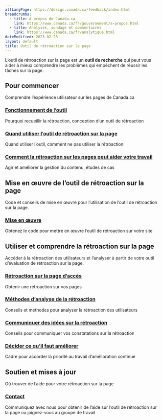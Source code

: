 ```yaml
---
altLangPage: https://design.canada.ca/feedback/index.html
breadcrumbs:
  - title: À propos de Canada.ca
    link: https://www.canada.ca/fr/gouvernement/a-propos.html
  - title: Analyses, sondage et commentaires
    link: https://www.canada.ca/fr/analytique.html
dateModified: 2023-02-28
layout: default
title: Outil de rétroaction sur la page
---
```


L’outil de rétroaction sur la page est un <strong>outil de recherche</strong> qui peut vous aider à mieux comprendre les problèmes qui empêchent de réussir les tâches sur la page.

<section>

  <h2>Pour commencer</h2>  
  <p>Comprendre l’expérience utilisateur sur les pages de Canada.ca</p>
  <div class="row">
    <section class="wb-eqht gc-drmt">
      <div class="col-md-4">
        <section>
          <h3><a href="fonctionnement.html">Fonctionnement de l’outil</a></h3>
          <p>Pourquoi recueillir la rétroaction, conception d’un outil de rétroaction</p>
        </section>
      </div>
      <div class="col-md-4">
        <section>
          <h3><a href="quand.html">Quand utiliser l’outil de rétroaction sur la page</a></h3>
          <p>Quand utiliser l’outil, comment ne pas utiliser la rétroaction</p>
        </section>
      </div>
      <div class="col-md-4">
        <section>
          <h3><a href="ameliorer.html">Comment la rétroaction sur les pages peut aider votre travail</a></h3>
          <p>Agir et améliorer la gestion du contenu, études de cas</p>
        </section>
      </div>
    </section>
  </div>

  <h2>Mise en œuvre de l’outil de rétroaction sur la page</h2>  
  <p>Code et conseils de mise en œuvre pour l’utilisation de l’outil de rétroaction sur la page.</p>
  <div class="row">
    <section class="wb-eqht gc-drmt">
      <div class="col-md-4">
        <section>
          <h3><a href="../systeme-conception/configurations-conception-communes/outil-de-retroaction.html">Mise en œuvre</a></h3>
          <p>Obtenez le code pour mettre en œuvre l’outil de rétroaction sur votre site</p>
        </section>
      </div>
    </section>
  </div>  

  <h2>Utiliser et comprendre la rétroaction sur la page</h2>  
  <p>Accéder à la rétroaction des utilisateurs et l’analyser à partir de votre outil d’évaluation de rétroaction sur la page.</p>
  <div class="row">
    <section class="wb-eqht gc-drmt">
      <div class="col-md-4">
        <section>
          <h3><a href="acces.html">Rétroaction sur la page d’accès</a></h3>
          <p>Obtenir une rétroaction sur vos pages</p>
        </section>
      </div>
      <div class="col-md-4">
        <section>
          <h3><a href="methodes.html">Méthodes d’analyse de la rétroaction</a></h3>
          <p>Conseils et méthodes pour analyser la rétroaction des utilisateurs</p>
        </section>
      </div>
      <div class="col-md-4">
        <section>
          <h3><a href="communiquer.html">Communiquer des idées sur la rétroaction</a></h3>
          <p>Conseils pour communiquer vos constatations sur la rétroaction</p>
        </section>
      </div>
      <div class="col-md-4">
        <section>
          <h3><a href="decider.html">Décider ce qu’il faut améliorer</a></h3>
          <p>Cadre pour accorder la priorité au travail d’amélioration continue</p>
        </section>
      </div>
    </section>
  </div>  

  <h2>Soutien et mises à jour</h2>  
  <p>Où trouver de l’aide pour votre rétroaction sur la page</p>
  <div class="row">
    <section class="wb-eqht gc-drmt">
      <div class="col-md-4">
        <section>
          <h3><a href="soutien.html">Contact</a></h3>
          <p>Communiquez avec nous pour obtenir de l’aide sur l’outil de rétroaction sur la page ou joignez-vous au groupe de travail</p>
        </section>
      </div>
    </section>
  </div>
</section>